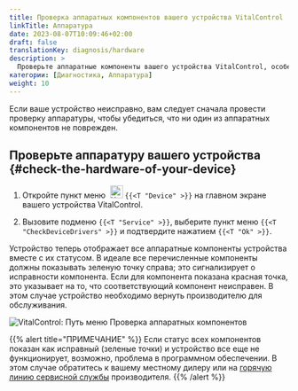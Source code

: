 ```yaml
---
title: Проверка аппаратных компонентов вашего устройства VitalControl
linkTitle: Аппаратура
date: 2023-08-07T10:09:46+02:00
draft: false
translationKey: diagnosis/hardware
description: >
  Проверьте аппаратные компоненты вашего устройства VitalControl, особенно если вы подозреваете наличие аппаратного дефекта.
категории: [Диагностика, Аппаратура]
weight: 10
---
```

Если ваше устройство неисправно, вам следует сначала провести проверку аппаратуры, чтобы убедиться, что ни один из аппаратных компонентов не поврежден.

## Проверьте аппаратуру вашего устройства {#check-the-hardware-of-your-device}

1. Откройте пункт меню &nbsp;<img src="/icons/device.svg" width="23" align="bottom" alt="Устройство" /> `{{<T "Device" >}}` на главном экране вашего устройства VitalControl.

1. Вызовите подменю `{{<T "Service" >}}`, выберите пункт меню `{{<T "CheckDeviceDrivers" >}}` и подтвердите нажатием `{{<T "Ok" >}}`.

Устройство теперь отображает все аппаратные компоненты устройства вместе с их статусом. В идеале все перечисленные компоненты должны показывать зеленую точку справа; это сигнализирует о исправности компонента. Если для компонента показана красная точка, это указывает на то, что соответствующий компонент неисправен. В этом случае устройство необходимо вернуть производителю для обслуживания.

   ![VitalControl: Путь меню Проверка аппаратных компонентов](../images/device-check.png "Проверка аппаратуры")

{{% alert title="ПРИМЕЧАНИЕ" %}}
Если статус всех компонентов показан как исправный (зеленые точки) и устройство все еще не функционирует, возможно, проблема в программном обеспечении. В этом случае обратитесь к вашему местному дилеру или на [горячую линию сервисной службы](https://www.urbanonline.de/en/contact) производителя.
{{% /alert %}}
